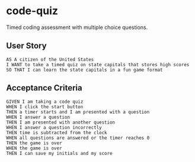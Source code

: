# code-quiz
Timed coding assessment with multiple choice questions.


## User Story

```
AS A citizen of the United States
I WANT to take a timed quiz on state capitals that stores high scores
SO THAT I can learn the state capitals in a fun game format
```

## Acceptance Criteria

```
GIVEN I am taking a code quiz
WHEN I click the start button
THEN a timer starts and I am presented with a question
WHEN I answer a question
THEN I am presented with another question
WHEN I answer a question incorrectly
THEN time is subtracted from the clock
WHEN all questions are answered or the timer reaches 0
THEN the game is over
WHEN the game is over
THEN I can save my initials and my score
```